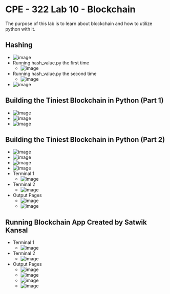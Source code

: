 # CPE - 322 Lab 10 - Blockchain
The purpose of this lab is to learn about blockchain and how to utilize python with it.

## Hashing
- ![image](https://github.com/h-pyo/cpe-322/assets/89234087/6b520fb2-3f80-40a1-8252-976e78e1ef9b)
- Running hash_value.py the first time
  - ![image](https://github.com/h-pyo/cpe-322/assets/89234087/d1359b17-b523-4b42-b8c1-aa960d80e4eb)
- Running hash_value.py the second time
  - ![image](https://github.com/h-pyo/cpe-322/assets/89234087/e2fc2d57-f6f9-48ff-8c8c-9b5d615f9690)
- ![image](https://github.com/h-pyo/cpe-322/assets/89234087/371af6f2-31c9-409b-8c8f-53445325f514)

## Building the Tiniest Blockchain in Python (Part 1)
- ![image](https://github.com/h-pyo/cpe-322/assets/89234087/c344a6a3-116f-4896-b111-bc8962b12f58)
- ![image](https://github.com/h-pyo/cpe-322/assets/89234087/4a579649-fe3e-4723-b32e-7db5b8033859)
- ![image](https://github.com/h-pyo/cpe-322/assets/89234087/998cf250-10c6-407c-b510-9e5f04032aa2)

## Building the Tiniest Blockchain in Python (Part 2)
- ![image](https://github.com/h-pyo/cpe-322/assets/89234087/7855be3c-c2ef-4ab5-b2ef-0ebe24b104ca)
- ![image](https://github.com/h-pyo/cpe-322/assets/89234087/dafa6385-5703-474a-83f4-a8b2f903a407)
- ![image](https://github.com/h-pyo/cpe-322/assets/89234087/2a1b7620-58b0-4806-99a0-7c1e62bedba3)
- ![image](https://github.com/h-pyo/cpe-322/assets/89234087/1fa3ef4f-1236-4e47-b619-ccbb4ea68103)
- Terminal 1
  - ![image](https://github.com/h-pyo/cpe-322/assets/89234087/5a20c0d4-6e52-4b98-a76e-10b04a594d6d)
- Terminal 2
  - ![image](https://github.com/h-pyo/cpe-322/assets/89234087/72846d76-835f-4ffc-b553-79b7ce845f2f)
- Output Pages
  - ![image](https://github.com/h-pyo/cpe-322/assets/89234087/5b513083-c393-459b-8756-32481d7c8743)
  - ![image](https://github.com/h-pyo/cpe-322/assets/89234087/a4c27f8d-9112-437f-bf8d-f340a6f50ae1)
## Running Blockchain App Created by Satwik Kansal
- Terminal 1
  - ![image](https://github.com/h-pyo/cpe-322/assets/89234087/85d90b96-2b22-48da-bf90-815d477f5971)
- Terminal 2
  - ![image](https://github.com/h-pyo/cpe-322/assets/89234087/823ac975-d706-42a6-a256-ab97164440f3)
- Output Pages
  - ![image](https://github.com/h-pyo/cpe-322/assets/89234087/fbc145df-d2db-424e-8208-b61bc0d86482)
  - ![image](https://github.com/h-pyo/cpe-322/assets/89234087/8c730c89-379c-4d62-9712-61f163422ace)
  - ![image](https://github.com/h-pyo/cpe-322/assets/89234087/2bd0d5ba-46ec-4944-a611-308e35a5a22a)
  - ![image](https://github.com/h-pyo/cpe-322/assets/89234087/5f9cc9c4-9ec6-4d33-9813-d15d81c73ea8)



